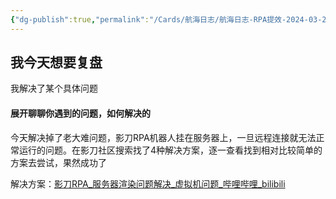 ```yaml
---
{"dg-publish":true,"permalink":"/Cards/航海日志/航海日志-RPA提效-2024-03-28/","tags":["生财有术","航海日志","RPA提效"],"noteIcon":3,"created":"2024-03-28","updated":"2024-04-10"}
---
```


## 我今天想要复盘 
我解决了某个具体问题

#### 展开聊聊你遇到的问题，如何解决的
今天解决掉了老大难问题，影刀RPA机器人挂在服务器上，一旦远程连接就无法正常运行的问题。在影刀社区搜索找了4种解决方案，逐一查看找到相对比较简单的方案去尝试，果然成功了 

解决方案：[影刀RPA\_服务器渲染问题解决\_虚拟机问题\_哔哩哔哩\_bilibili](https://www.bilibili.com/video/BV1Mz4y1q7t3/)